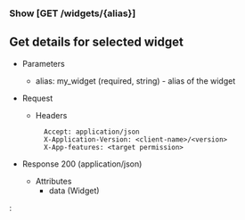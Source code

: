 ### Show [GET /widgets/{alias}]

## **Get details for selected widget**

+ Parameters
    + alias: my_widget (required, string) - alias of the widget


+ Request
    + Headers
    
            Accept: application/json
            X-Application-Version: <client-name>/<version>
            X-App-features: <target permission>

+ Response 200 (application/json)
    + Attributes
        + data (Widget)

:[](../error_responses.md)